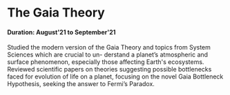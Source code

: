 # The Gaia Theory
#### Duration: August'21 to September'21
Studied the modern version of the Gaia Theory and topics from System Sciences which are crucial to un-
derstand a planet’s atmospheric and surface phenomenon, especially those affecting Earth's ecosystems.
Reviewed scientific papers on theories suggesting possible bottlenecks faced for evolution of life on a planet,
focusing on the novel Gaia Bottleneck Hypothesis, seeking the answer to Fermi’s Paradox.

